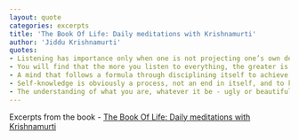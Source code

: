 ```yaml
---
layout: quote
categories: excerpts
title: 'The Book Of Life: Daily meditations with Krishnamurti'
author: 'Jiddu Krishnamurti'
quotes:
- Listening has importance only when one is not projecting one’s own desires through which one listens. 
- You will find that the more you listen to everything, the greater is the silence, and that silence is then not broken by noise. It is only when you are resisting something, when you are putting up a barrier between yourself and that to which you do not want to listen — it is only then the hat there is a struggle.
- A mind that follows a formula through disciplining itself to achieve virtue, creates for itself the problems of immorality.
- Self-knowledge is obviously a process, not an end in itself, and to know oneself, one must be aware of oneself in action, which is relationship. You discover yourself, not in isolation, not in withdrawal, but in relationship - in relationship to society, to your wife, your husband, your brother, to man, but to discover how you react, what your response are, requires an extraordinary asked if mind, a keenness of perception.
- The understanding of what you are, whatever it be - ugly or beautiful, wicked or mischievous - the understanding of what you are, without distortion, is the beginning of virtue. Virtue is essential, for it gives freedom.
---
```

Excerpts from the book - [The Book Of Life: Daily meditations with Krishnamurti](https://www.amazon.com/dp/0060648791)
